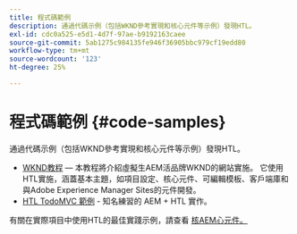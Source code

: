 ```yaml
---
title: 程式碼範例
description: 通過代碼示例（包括WKND參考實現和核心元件等示例）發現HTL。
exl-id: cdc0a525-e5d1-4d7f-97ae-b9192163caee
source-git-commit: 5ab1275c984135fe946f36905bbc979cf19edd80
workflow-type: tm+mt
source-wordcount: '123'
ht-degree: 25%

---
```



# 程式碼範例 {#code-samples}

通過代碼示例（包括WKND參考實現和核心元件等示例）發現HTL。

* [WKND教程](https://experienceleague.adobe.com/docs/experience-manager-learn/getting-started-wknd-tutorial-develop/overview.html?lang=zh-Hant)  — 本教程將介紹虛擬生AEM活品牌WKND的網站實施。 它使用HTL實施，涵蓋基本主題，如項目設定、核心元件、可編輯模板、客戶端庫和與Adobe Experience Manager Sites的元件開發。
* [HTL TodoMVC 範例](https://github.com/Adobe-Marketing-Cloud/aem-sightly-sample-todomvc) - 知名練習的 AEM + HTL 實作。

有關在實際項目中使用HTL的最佳實踐示例，請查看 [核AEM心元件。](https://experienceleague.adobe.com/docs/experience-manager-core-components/using/introduction.html?lang=zh-Hant)
